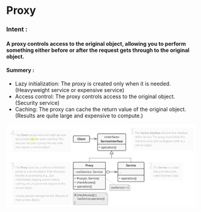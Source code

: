 # Proxy

### Intent :

#### A proxy controls access to the original object, allowing you to perform something either before or after the request gets through to the original object.

#### Summery : 
- Lazy initialization: The proxy is created only when it is needed.(Heavyweight service or expensive service) 
- Access control: The proxy controls access to the original object. (Security service)
- Caching: The proxy can cache the return value of the original object.(Results are quite large and expensive to compute.)

![Flyweight Diagram](./proxy.png "Flyweight Diagram")